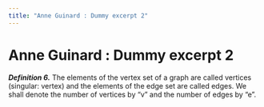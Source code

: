 ```yaml
---
title: "Anne Guinard : Dummy excerpt 2"
---
```


# <span id="title-text"> Anne Guinard : Dummy excerpt 2 </span>

***Definition 6.*** <span colorid="os6mbc36tg">The elements of the
vertex set of a graph are called vertices </span>(singular: vertex) and
the elements of the edge set are called edges. We shall denote the
number of vertices by “v” and the number of edges by “e”.

